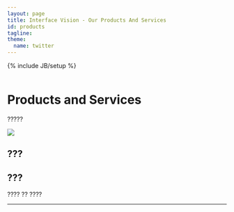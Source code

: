 ```yaml
---
layout: page
title: Interface Vision - Our Products And Services
id: products
tagline: 
theme:
  name: twitter
---
```

{% include JB/setup %}

<!-- Carousel ================================================== -->
<div id="myCarousel" class="carousel slide">
  <div class="carousel-inner">
    <div class="item active">
      <img src="{{ ASSET_PATH }}/img/carousel/slide-04.jpg" alt="">
      <div class="container">
        <div class="carousel-caption">
          <h1>Products and Services</h1>
          <p class="lead">?????</p>
        </div> <!-- carousel-caption -->
      </div> <!-- container -->
    </div> <!-- item active -->
  </div> <!-- carousel-inner -->
</div>

<!-- Marketing Messaging and Featurettes ================================================== -->
<!-- Wrap the rest of the page in another container to center all the content. -->

<div class="container marketing">
  <div class="featurette" id="Proposals">
    <img class="featurette-image pull-right" src="{{ ASSET_PATH }}/img/misc/currentLog.jpg">
    <h2 class="featurette-heading">???</h2>
    <h2 class="featurette-heading muted">???</h2>
    <p class="lead">???? ?? ????</p>
  </div> <!-- featurette -->
  
  <hr class="featurette-divider">
  


</div>




